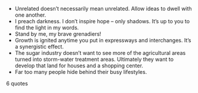  - Unrelated doesn’t necessarily mean unrelated. Allow ideas to dwell with one another.
 - I preach darkness. I don’t inspire hope – only shadows. It’s up to you to find the light in my words.
 - Stand by me, my brave grenadiers!
 - Growth is ignited anytime you put in expressways and interchanges. It’s a synergistic effect.
 - The sugar industry doesn’t want to see more of the agricultural areas turned into storm-water treatment areas. Ultimately they want to develop that land for houses and a shopping center.
 - Far too many people hide behind their busy lifestyles.

6 quotes
